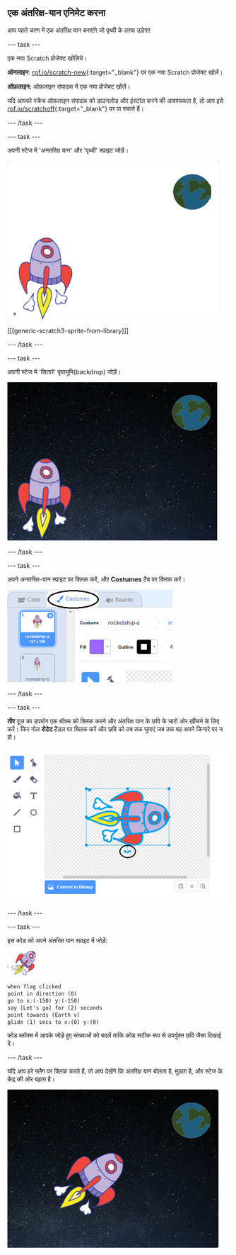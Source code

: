 ## एक अंतरिक्ष-यान एनिमेट करना

आप पहले चरण में एक अंतरिक्ष यान बनाएंगे जो पृथ्वी के तरफ उड़ेगा!

--- task ---

एक नया Scratch प्रोजेक्ट खोलिये।

**ऑनलाइन**: [rpf.io/scratch-new](http://rpf.io/scratchon){:target="_blank"} पर एक नया Scratch प्रोजेक्ट खोलें।

**ऑफ़लाइन:** ऑफ़लाइन संपादक में एक नया प्रोजेक्ट खोलें।

यदि आपको स्क्रैच ऑफ़लाइन संपादक को डाउनलोड और इंस्टॉल करने की आवश्यकता है, तो आप इसे [rpf.io/scratchoff](http://rpf.io/scratchoff){:target="_blank"} पर पा सकते हैं।

--- /task ---

--- task ---

अपनी स्टेज में 'अनतरिक्ष यान' और 'पृथ्वी' स्प्राइट जोड़ें।

![अंतरिक्ष यान और पृथ्वी sprites](images/space-sprites.png)

[[[generic-scratch3-sprite-from-library]]]

--- /task ---

--- task ---

अपनी स्टेज में 'सितारे' पृष्ठभूमि(backdrop) जोड़ें।

![एक अंतरिक्ष पृष्ठभूमि](images/space-backdrop.png)

--- /task ---

--- task ---

अपने अनतरिक्ष-यान स्प्राइट पर क्लिक करें, और **Costumes** टैब पर क्लिक करें।

![Sprite costume](images/space-costume.png)

--- /task ---

--- task ---

**तीर** टूल का उपयोग एक बॉक्स को क्लिक करने और अंतरिक्ष यान के छवि के चारों ओर खींचने के लिए करें। फिर गोल **रोटेट** हैंडल पर क्लिक करें और छवि को तब तक घुमाएं जब तक वह अपने किनारे पर न हो।

![एक costume को घुमाते हुए](images/space-rotate.png)

--- /task ---

--- task ---

इस कोड को अपने अंतरिक्ष यान स्प्राइट में जोड़ें:

![अंतरिक्ष यान sprite](images/sprite-spaceship.png)

```blocks3
when flag clicked
point in direction (0)
go to x:(-150) y:(-150)
say [Let's go] for (2) seconds
point towards (Earth v)
glide (1) secs to x:(0) y:(0)
```

कोड ब्लॉक्स में आपके जोड़े हुए संख्याओं को बदलें ताकि कोड सटीक रूप से उपर्युक्त छवि जैसा दिखाई दे।

--- /task ---

यदि आप हरे फ्लैग पर क्लिक करते हैं, तो आप देखेंगे कि अंतरिक्ष यान बोलता है, मुड़ता है, और स्टेज के केंद्र की ओर बढ़ता है।

![एक अंतरिक्ष यान एनीमेशन का परीक्षण](images/space-animate-stage.png)